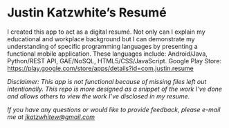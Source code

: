 ﻿# Justin Katzwhite’s Resumé
I created this app to act as a digital resumé. Not only can I explain my educational and workplace background but I can demonstrate my understanding of specific programming languages by presenting a functional mobile application. These languages include: Android/Java, Python/REST API, GAE/NoSQL, HTML5/CSS/JavaScript. Google Play Store: https://play.google.com/store/apps/details?id=com.justin.resume

*Disclaimer: This app is not functional because of missing files left out intentionally. This repo is more designed as a snippet of the work I’ve done and allows others to view the work I’ve disclosed in my resume.*

*If you have any questions or would like to provide feedback, please e-mail me at jkatzwhitew@gmail.com*
